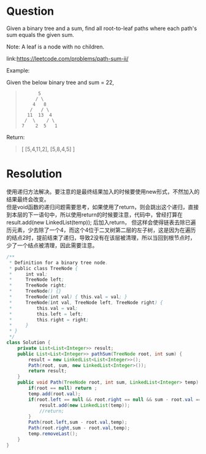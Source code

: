 # Question
Given a binary tree and a sum, find all root-to-leaf paths where each path's sum equals the given sum.

Note: A leaf is a node with no children.

link:https://leetcode.com/problems/path-sum-ii/

Example:

Given the below binary tree and sum = 22,

>           5
>          / \
>         4   8
>        /   / \
>       11  13  4
>      /  \    / \
>     7    2  5   1
Return:

> [
>    [5,4,11,2],
>    [5,8,4,5]
> ]

# Resolution
使用递归方法解决。要注意的是最终结果加入的时候要使用new形式，不然加入的结果最终会改变。  
但是void函数的递归问题需要思考，如果使用了return，则会跳出这个递归，直接到本层的下一语句中，所以使用return的时候要注意，代码中，曾经打算在result.add(new LinkedList(temp)); 后加入return， 但这样会使得链表去除已遍历元素，少去除了一个4，而这个4位于二叉树第二层的左子树，这是因为在遍历的结点2时，提前结束了递归，导致2没有在该层被清理，所以当回到根节点时，少了一个结点被清理，因此需要注意。

```java
/**
 * Definition for a binary tree node.
 * public class TreeNode {
 *     int val;
 *     TreeNode left;
 *     TreeNode right;
 *     TreeNode() {}
 *     TreeNode(int val) { this.val = val; }
 *     TreeNode(int val, TreeNode left, TreeNode right) {
 *         this.val = val;
 *         this.left = left;
 *         this.right = right;
 *     }
 * }
 */
class Solution {
    private List<List<Integer>> result; 
    public List<List<Integer>> pathSum(TreeNode root, int sum) {
        result = new LinkedList<List<Integer>>();
        Path(root, sum, new LinkedList<Integer>());
        return result;
    }
    public void Path(TreeNode root, int sum, LinkedList<Integer> temp) {
        if(root == null) return ;
        temp.add(root.val);
        if(root.left == null && root.right == null && sum - root.val == 0) {
            result.add(new LinkedList(temp));
			//return;
        }
        Path(root.left,sum - root.val,temp);
        Path(root.right,sum - root.val,temp);
        temp.removeLast();
    }
}
```